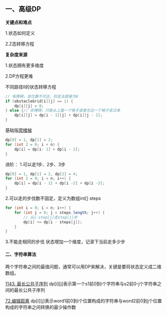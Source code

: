 ## 一、高级DP

**关键点和难点**

1.状态如何定义

2.Z态转移方程

**复杂度来源**

1.状态拥有更多维度

2.DP方程更难

不同路径II的状态转移方程
```Java
// 有障碍，该位置不可达，则走法直接为0
if (obstacleGrid[i][j] == 1) {
	dp[i][j] = 0;
} else {// 非障碍，只能从上面一个格子或者左边一个格子走过来
	dp[i][j] = dp[i - 1][j] + dp[i][j - 1];
}
```

基础版[爬楼梯](https://leetcode-cn.com/problems/climbing-stairs/)
```Java
dp[0] = 1, dp[1] = 2;
for (int 2 = 0; i < n) {
	dp[i] = dp[i- 1] + dp[i - 2];
}
```
进阶：
1.可以走1步、2步、3步
```Java
dp[0] = 1, dp[1] = 2, dp[2] = 4;
for (int 2 = 0; i < n; i++) {
	dp[i] = dp[i - 1] + dp[i -2] + dp[i -3];
}
```

2.可以走的步伐数不固定，定义为数组int[] steps
```Java
for (int i = 0; i < n; i++) {
	for (int j = 0; j < steps.length; j++) {
		// 从i-step[j]走step[j]步
		dp[i] += dp[i - steps[j]];
	}
}
```

3.不能走相同的步伐 
状态增加一个维度，记录下当前走多少步

#### 二、字符串算法

两个字符串之间的最值问题，通常可以用DP来解决，关键是要将状态定义成二维数组。

[1143. 最长公共子序列](https://leetcode-cn.com/problems/longest-common-subsequence/)
dp[i][j]表示第一个s1前0到i个字符串与s2前0-j个字符串之间的最长公共子序列

[72.编辑距离](https://leetcode-cn.com/problems/edit-distance/)
dp[i][j]表示word1前0到i个位置构成的字符串与word2前0到j个位置构成的字符串之间转换的最少操作数
